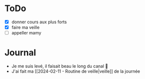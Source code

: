 # ToDo
- [x] donner cours aux plus forts
- [x] faire ma veille
- [ ] appeller mamy

# Journal
- Je me suis levé, il faisait beau le long du canal 🪷
- J'ai fait ma [[2024-02-11 - Routine de veille|veille]] de la journée